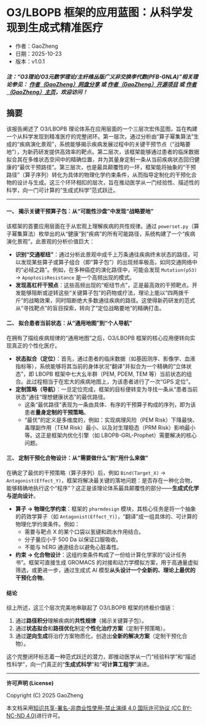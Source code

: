 # O3/LBOPB 框架的应用蓝图：从科学发现到生成式精准医疗

- 作者：GaoZheng
- 日期：2025-10-23
- 版本：v1.0.1

#### ***注：“O3理论/O3元数学理论/主纤维丛版广义非交换李代数(PFB-GNLA)”相关理论参见： [作者（GaoZheng）网盘分享](https://drive.google.com/drive/folders/1lrgVtvhEq8cNal0Aa0AjeCNQaRA8WERu?usp=sharing) 或 [作者（GaoZheng）开源项目](https://github.com/CTaiDeng/open_meta_mathematical_theory) 或 [作者（GaoZheng）主页](https://mymetamathematics.blogspot.com)，欢迎访问！***

## 摘要
该报告阐述了 O3/LBOPB 理论体系在应用层面的一个三层次宏伟蓝图，旨在构建一个从科学发现到精准医疗的完整闭环。第一层次，通过分析由“算子幂集算法”生成的“疾病演化景观”，系统能够揭示疾病发展过程中的关键干预节点（“战略要地”），为新药研发提供高效率的靶点。第二层次，该框架能够通过患者的临床数据拟合其在多维状态空间中的精确位置，并为其量身定制一条从当前疾病状态回归健康的“最优干预路径”。第三层次，也是最具颠覆性的一环，框架能将抽象的“干预路径”（算子序列）转化为具体的物理化学约束条件，从而指导定制化的干预化合物的设计与生成。这三个环环相扣的层次，旨在推动医学从一门经验性、描述性的科学，向一门可计算的“生成式科学”范式跃迁。

---

#### **一、 揭示关键干预算子包：从“可能性沙盘”中发现“战略要地”**

该框架的首要应用层面在于从宏观上理解疾病的共性规律。通过 `powerset.py`（算子幂集算法）枚举出的从“健康”到“疾病”的所有可能路径，系统构建了一个“疾病演化景观”。此景观的分析价值巨大：

- **识别“交通枢纽”**：通过分析此景观中成千上万条通往疾病终末状态的路径，可以发现某些算子或算子组合（即“算子包”）的出现频率极高，如同交通网络中的“必经之路”。例如，在多种癌症的演化路径中，可能会发现 `Mutation(p53)` → `ApoptosisResistance` 是一个高频出现的模式。
- **发现高杠杆干预点**：这些高频出现的“枢纽节点”，正是最高效的干预靶点。开发能够阻断或逆转这些“关键算子包”的药物或疗法，理论上能以“四两拨千斤”的战略效果，同时阻断绝大多数通往疾病的路径。这使得新药研发的范式从“寻找靶点”的盲目探索，转向了“定位战略要地”的精确打击。

#### **二、 拟合患者当前状态：从“通用地图”到“个人导航”**

在拥有了描绘疾病规律的“通用地图”之后，O3/LBOPB 框架的核心应用便转向实现真正的个性化医疗。

- **状态拟合（定位）**：首先，通过患者的临床数据（如基因测序、影像学、血液指标等），系统能够将其当前的身体状况“翻译”并拟合为一个精确的“立体状态”，即 LBOPB 框架中七大幺半群（PEM, PDEM, TEM 等）当前状态的组合。此过程相当于在宏大的疾病地图上，为该患者进行了一次“GPS 定位”。
- **定制策略（导航）**：一旦定位完成，框架的目标便转变为寻找一条从“患者当前状态”通往“理想健康状态”的最优路径。
  - 这条“最优路径”表现为一条由具体、有序的干预算子构成的序列，即为该患者**量身定制的干预策略**。
  - “最优”的定义是多维度的，例如：实现病理风险（PEM Risk）下降最快、毒理副作用（TEM Risk）最小、以及对生理稳态（PRM Risk）影响最小等。这正是框架内优化引擎（如 LBOPB-GRL-Prophet）需要解决的核心问题。

#### **三、 定制干预化合物设计：从“需要做什么”到“用什么来做”**

在确定了最优的干预策略（算子序列）后，例如 `Bind(Target_X)` → `Antagonist(Effect_Y)`，框架将解决最关键的落地问题：是否存在一种化合物，能够精确地执行这个“程序”？这正是该理论体系最具颠覆性的部分——**生成式化学与逆向设计**。

- **算子 → 物理化学约束**：框架的 `pharmdesign` 模块，其核心任务是将一个抽象的药效学算子（如 `Antagonist(Effect_Y)`），“翻译”成一组具体的、可计算的物理化学约束条件。例如：
  - 需要与靶点 X 的某个口袋以氢键和疏水作用结合。
  - 分子量应小于 500 Da 以保证口服吸收。
  - 不能与 hERG 通道结合以避免心脏毒性。
- **约束 → 化合物设计**：这组约束条件构成了一份给计算化学家的“设计任务书”。框架可直接生成 GROMACS 的对接和动力学模拟方案，用于高通量虚拟筛选，或更进一步，通过生成式 AI 模型**从头设计一个全新的、理论上最优的干预化合物**。

#### **结论**

综上所述，这三个层次完美地串联起了 O3/LBOPB 框架的终极价值链：

1. 通过**路径积分**理解疾病的**共性规律**（揭示关键算子包）。
2. 通过**状态拟合**和**路径优化**制定**个性化治疗方案**（定制干预策略）。
3. 通过**逆向生成**将治疗方案物质化，创造出**全新的解决方案**（定制干预化合物）。

这个完整闭环标志着一种范式跃迁的潜力，即推动医学从一门“经验科学”和“描述性科学”，向一门真正的“**生成式科学**”和“**可计算工程学**”演进。

---

**许可声明 (License)**

Copyright (C) 2025 GaoZheng

本文档采用[知识共享-署名-非商业性使用-禁止演绎 4.0 国际许可协议 (CC BY-NC-ND 4.0)](https://creativecommons.org/licenses/by-nc-nd/4.0/deed.zh-Hans)进行许可。

